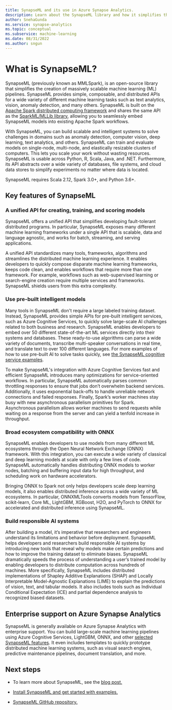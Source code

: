 ```yaml
---
title: SynapseML and its use in Azure Synapse Analytics.
description: Learn about the SynapseML library and how it simplifies the creation of massively scalable machine learning (ML) pipelines in Azure Synapse Analytics.
author: SnehaGunda
ms.service: synapse-analytics
ms.topic: conceptual
ms.subservice: machine-learning
ms.date: 08/31/2022
ms.author: sngun
---
```


# What is SynapseML?

SynapseML (previously known as MMLSpark), is an open-source library that simplifies the creation of massively scalable machine learning (ML) pipelines. SynapseML provides simple, composable, and distributed APIs for a wide variety of different machine learning tasks such as text analytics, vision, anomaly detection, and many others. SynapseML is built on the [Apache Spark distributed computing framework](https://spark.apache.org/) and shares the same API as the [SparkML/MLLib library](https://spark.apache.org/mllib/), allowing you to seamlessly embed SynapseML models into existing Apache Spark workflows.

With SynapseML, you can build scalable and intelligent systems to solve challenges in domains such as anomaly detection, computer vision, deep learning, text analytics, and others. SynapseML can train and evaluate models on single-node, multi-node, and elastically resizable clusters of computers. This lets you scale your work without wasting resources. SynapseML is usable across Python, R, Scala, Java, and .NET. Furthermore, its API abstracts over a wide variety of databases, file systems, and cloud data stores to simplify experiments no matter where data is located.

SynapseML requires Scala 2.12, Spark 3.0+, and Python 3.6+.

## Key features of SynapseML

### A unified API for creating, training, and scoring models

SynapseML offers a unified API that simplifies developing fault-tolerant distributed programs. In particular, SynapseML exposes many different machine learning frameworks under a single API that is scalable, data and language agnostic, and works for batch, streaming, and serving applications.

A unified API standardizes many tools, frameworks, algorithms and streamlines the distributed machine learning experience. It enables developers to quickly compose disparate machine learning frameworks, keeps code clean, and enables workflows that require more than one framework. For example, workflows such as web-supervised learning or search-engine creation require multiple services and frameworks. SynapseML shields users from this extra complexity.


### Use pre-built intelligent models

Many tools in SynapseML don't require a large labeled training dataset. Instead, SynapseML provides simple APIs for pre-built intelligent services, such as Azure Cognitive Services, to quickly solve large-scale AI challenges related to both business and research. SynapseML enables developers to embed over 50 different state-of-the-art ML services directly into their systems and databases. These ready-to-use algorithms can parse a wide variety of documents, transcribe multi-speaker conversations in real time, and translate text to over 100 different languages. For more examples of how to use pre-built AI to solve tasks quickly, see [the SynapseML cognitive service examples](https://microsoft.github.io/SynapseML/docs/features/cognitive_services/CognitiveServices%20-%20Overview/).

To make SynapseML's integration with Azure Cognitive Services fast and efficient SynapseML introduces many optimizations for service-oriented workflows. In particular, SynapseML automatically parses common throttling responses to ensure that jobs don’t overwhelm backend services. Additionally, it uses exponential back-offs to handle unreliable network connections and failed responses. Finally, Spark’s worker machines stay busy with new asynchronous parallelism primitives for Spark. Asynchronous parallelism allows worker machines to send requests while waiting on a response from the server and can yield a tenfold increase in throughput.

### Broad ecosystem compatibility with ONNX

SynapseML enables developers to use models from many different ML ecosystems through the Open Neural Network Exchange (ONNX) framework. With this integration, you can execute a wide variety of classical and deep learning models at scale with only a few lines of code. SynapseML automatically handles distributing ONNX models to worker nodes, batching and buffering input data for high throughput, and scheduling work on hardware accelerators.

Bringing ONNX to Spark not only helps developers scale deep learning models, it also enables distributed inference across a wide variety of ML ecosystems. In particular, ONNXMLTools converts models from TensorFlow, scikit-learn, Core ML, LightGBM, XGBoost, H2O, and PyTorch to ONNX for accelerated and distributed inference using SynapseML.

### Build responsible AI systems

After building a model, it’s imperative that researchers and engineers understand its limitations and behavior before deployment. SynapseML helps developers and researchers build responsible AI systems by introducing new tools that reveal why models make certain predictions and how to improve the training dataset to eliminate biases. SynapseML dramatically speeds the process of understanding a user’s trained model by enabling developers to distribute computation across hundreds of machines. More specifically, SynapseML includes distributed implementations of Shapley Additive Explanations (SHAP) and Locally Interpretable Model-Agnostic Explanations (LIME) to explain the predictions of vision, text, and tabular models. It also includes tools such as Individual Conditional Expectation (ICE) and partial dependence analysis to recognized biased datasets.

## Enterprise support on Azure Synapse Analytics

SynapseML is generally available on Azure Synapse Analytics with enterprise support. You can build large-scale machine learning pipelines using Azure Cognitive Services, LightGBM, ONNX, and other [selected SynapseML features](https://techcommunity.microsoft.com/t5/azure-synapse-analytics-blog/streamline-collaboration-and-insights-with-simplified-machine/ba-p/2924707). It even includes templates to quickly prototype distributed machine learning systems, such as visual search engines, predictive maintenance pipelines, document translation, and more.

## Next steps

* To learn more about SynapseML, see the [blog post.](https://www.microsoft.com/en-us/research/blog/synapseml-a-simple-multilingual-and-massively-parallel-machine-learning-library/)

* [Install SynapseML and get started with examples.](https://microsoft.github.io/SynapseML/docs/getting_started/installation/)

* [SynapseML GitHub repository.](https://github.com/microsoft/SynapseML)
